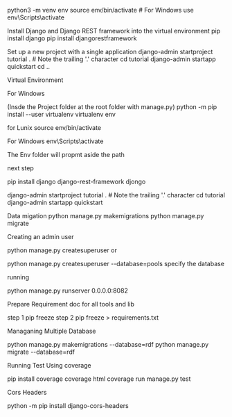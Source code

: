 python3 -m venv env source env/bin/activate # For Windows use env\Scripts\activate

Install Django and Django REST framework into the virtual environment
pip install django pip install djangorestframework

Set up a new project with a single application
django-admin startproject tutorial . # Note the trailing '.' character cd tutorial django-admin startapp quickstart cd ..

Virtual Environment

For Windows

(Insde the Project folder at the root folder with manage.py) python -m pip install --user virtualenv virtualenv env

for Lunix source env/bin/activate

For Windows env\Scripts\activate

The Env folder will propmt aside the path

next step

pip install django django-rest-framework djongo

django-admin startproject tutorial . # Note the trailing '.' character cd tutorial django-admin startapp quickstart

Data migation
python manage.py makemigrations python manage.py migrate

Creating an admin user

python manage.py createsuperuser or

python manage.py createsuperuser --database=pools specify the database

running

python manage.py runserver 0.0.0.0:8082

Prepare Requirement doc for all tools and lib

step 1 pip freeze step 2 pip freeze > requirements.txt

Managaning Multiple Database

python manage.py makemigrations --database=rdf
python manage.py migrate --database=rdf

Running Test Using coverage

pip install coverage
coverage html
coverage run manage.py test

Cors Headers

python -m pip install django-cors-headers
